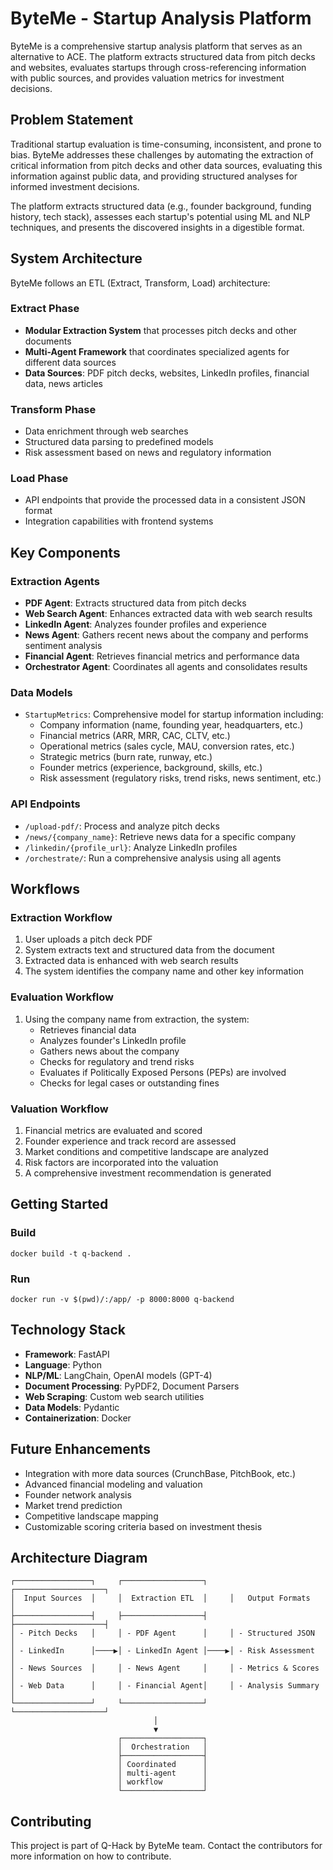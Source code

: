 # ByteMe - Startup Analysis Platform

ByteMe is a comprehensive startup analysis platform that serves as an alternative to ACE. The platform extracts structured data from pitch decks and websites, evaluates startups through cross-referencing information with public sources, and provides valuation metrics for investment decisions.

## Problem Statement

Traditional startup evaluation is time-consuming, inconsistent, and prone to bias. ByteMe addresses these challenges by automating the extraction of critical information from pitch decks and other data sources, evaluating this information against public data, and providing structured analyses for informed investment decisions.

The platform extracts structured data (e.g., founder background, funding history, tech stack), assesses each startup's potential using ML and NLP techniques, and presents the discovered insights in a digestible format.

## System Architecture

ByteMe follows an ETL (Extract, Transform, Load) architecture:

### Extract Phase
- **Modular Extraction System** that processes pitch decks and other documents
- **Multi-Agent Framework** that coordinates specialized agents for different data sources
- **Data Sources**: PDF pitch decks, websites, LinkedIn profiles, financial data, news articles

### Transform Phase
- Data enrichment through web searches
- Structured data parsing to predefined models
- Risk assessment based on news and regulatory information

### Load Phase
- API endpoints that provide the processed data in a consistent JSON format
- Integration capabilities with frontend systems

## Key Components

### Extraction Agents
- **PDF Agent**: Extracts structured data from pitch decks
- **Web Search Agent**: Enhances extracted data with web search results
- **LinkedIn Agent**: Analyzes founder profiles and experience
- **News Agent**: Gathers recent news about the company and performs sentiment analysis
- **Financial Agent**: Retrieves financial metrics and performance data
- **Orchestrator Agent**: Coordinates all agents and consolidates results

### Data Models
- `StartupMetrics`: Comprehensive model for startup information including:
  - Company information (name, founding year, headquarters, etc.)
  - Financial metrics (ARR, MRR, CAC, CLTV, etc.)
  - Operational metrics (sales cycle, MAU, conversion rates, etc.)
  - Strategic metrics (burn rate, runway, etc.)
  - Founder metrics (experience, background, skills, etc.)
  - Risk assessment (regulatory risks, trend risks, news sentiment, etc.)

### API Endpoints
- `/upload-pdf/`: Process and analyze pitch decks
- `/news/{company_name}`: Retrieve news data for a specific company
- `/linkedin/{profile_url}`: Analyze LinkedIn profiles
- `/orchestrate/`: Run a comprehensive analysis using all agents

## Workflows

### Extraction Workflow
1. User uploads a pitch deck PDF
2. System extracts text and structured data from the document
3. Extracted data is enhanced with web search results
4. The system identifies the company name and other key information

### Evaluation Workflow
1. Using the company name from extraction, the system:
   - Retrieves financial data
   - Analyzes founder's LinkedIn profile 
   - Gathers news about the company
   - Checks for regulatory and trend risks
   - Evaluates if Politically Exposed Persons (PEPs) are involved
   - Checks for legal cases or outstanding fines

### Valuation Workflow
1. Financial metrics are evaluated and scored
2. Founder experience and track record are assessed
3. Market conditions and competitive landscape are analyzed
4. Risk factors are incorporated into the valuation
5. A comprehensive investment recommendation is generated

## Getting Started

### Build
```
docker build -t q-backend .
```

### Run
```
docker run -v $(pwd)/:/app/ -p 8000:8000 q-backend
```

## Technology Stack

- **Framework**: FastAPI
- **Language**: Python
- **NLP/ML**: LangChain, OpenAI models (GPT-4)
- **Document Processing**: PyPDF2, Document Parsers
- **Web Scraping**: Custom web search utilities
- **Data Models**: Pydantic
- **Containerization**: Docker

## Future Enhancements

- Integration with more data sources (CrunchBase, PitchBook, etc.)
- Advanced financial modeling and valuation
- Founder network analysis
- Market trend prediction
- Competitive landscape mapping
- Customizable scoring criteria based on investment thesis

## Architecture Diagram

```
┌─────────────────┐     ┌──────────────────┐     ┌────────────────────┐
│  Input Sources  │     │  Extraction ETL  │     │   Output Formats   │
├─────────────────┤     ├──────────────────┤     ├────────────────────┤
│ - Pitch Decks   │     │ - PDF Agent      │     │ - Structured JSON  │
│ - LinkedIn      │────▶│ - LinkedIn Agent │────▶│ - Risk Assessment  │
│ - News Sources  │     │ - News Agent     │     │ - Metrics & Scores │
│ - Web Data      │     │ - Financial Agent│     │ - Analysis Summary │
└─────────────────┘     └──────────────────┘     └────────────────────┘
                                │
                                ▼
                        ┌──────────────────┐
                        │  Orchestration   │
                        ├──────────────────┤
                        │ Coordinated      │
                        │ multi-agent      │
                        │ workflow         │
                        └──────────────────┘
```

## Contributing

This project is part of Q-Hack by ByteMe team. Contact the contributors for more information on how to contribute.
